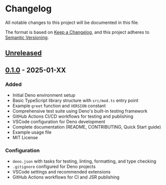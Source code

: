 # Changelog

All notable changes to this project will be documented in this file.

The format is based on [Keep a Changelog](https://keepachangelog.com/en/1.0.0/),
and this project adheres to [Semantic Versioning](https://semver.org/spec/v2.0.0.html).

## [Unreleased]

## [0.1.0] - 2025-01-XX

### Added
- Initial Deno environment setup
- Basic TypeScript library structure with `src/mod.ts` entry point
- Example `greet` function and `VERSION` constant
- Comprehensive test suite using Deno's built-in testing framework
- GitHub Actions CI/CD workflows for testing and publishing
- VSCode configuration for Deno development
- Complete documentation (README, CONTRIBUTING, Quick Start guide)
- Example usage file
- MIT License

### Configuration
- `deno.json` with tasks for testing, linting, formatting, and type checking
- `.gitignore` configured for Deno projects
- VSCode settings and recommended extensions
- GitHub Actions workflows for CI and JSR publishing

[Unreleased]: https://github.com/DinhHuy2010/wmdb-ts/compare/v0.1.0...HEAD
[0.1.0]: https://github.com/DinhHuy2010/wmdb-ts/releases/tag/v0.1.0
